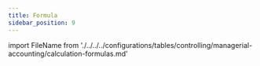 ```yaml
---
title: Formula
sidebar_position: 9
---
```


import FileName from './../../../configurations/tables/controlling/managerial-accounting/calculation-formulas.md'
 
<FileName />